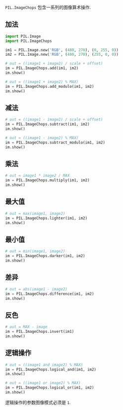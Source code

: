 `PIL.ImageChops` 包含一系列的图像算术操作.

## 加法

```py
import PIL.Image
import PIL.ImageChops

im1 = PIL.Image.new('RGB', (480, 270), (0, 255, 0))
im2 = PIL.Image.new('RGB', (480, 270), (255, 0, 0))

# out = ((image1 + image2) / scale + offset)
im = PIL.ImageChops.add(im1, im2)
im.show()

# out = ((image1 + image2) % MAX)
im = PIL.ImageChops.add_modulo(im1, im2)
im.show()
```

## 减法

```py
# out = ((image1 - image2) / scale + offset)
im = PIL.ImageChops.subtract(im1, im2)
im.show()

# out = ((image1 - image2) % MAX)
im = PIL.ImageChops.subtract_modulo(im1, im2)
im.show()
```

## 乘法

```py
# out = image1 * image2 / MAX
im = PIL.ImageChops.multiply(im1, im2)
im.show()
```

## 最大值

```py
# out = max(image1, image2)
im = PIL.ImageChops.lighter(im1, im2)
im.show()
```

## 最小值

```py
# out = min(image1, image2)
im = PIL.ImageChops.darker(im1, im2)
im.show()
```

## 差异

```py
# out = abs(image1 - image2)
im = PIL.ImageChops.difference(im1, im2)
im.show()
```

## 反色

```py
# out = MAX - image
im = PIL.ImageChops.invert(im1)
im.show()
```

## 逻辑操作

```py
# out = ((image1 and image2) % MAX)
im = PIL.ImageChops.logical_and(im1, im2)
im.show()

# out = ((image1 or image2) % MAX)
im = PIL.ImageChops.logical_or(im1, im2)
im.show()
```

逻辑操作的参数图像模式必须是 `1`.
